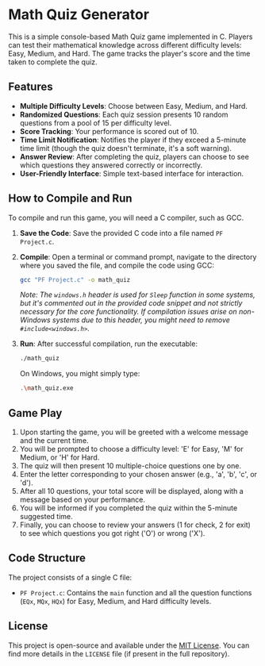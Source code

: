 # Math Quiz Generator

This is a simple console-based Math Quiz game implemented in C. Players can test their mathematical knowledge across different difficulty levels: Easy, Medium, and Hard. The game tracks the player's score and the time taken to complete the quiz.

## Features

*   **Multiple Difficulty Levels**: Choose between Easy, Medium, and Hard.
*   **Randomized Questions**: Each quiz session presents 10 random questions from a pool of 15 per difficulty level.
*   **Score Tracking**: Your performance is scored out of 10.
*   **Time Limit Notification**: Notifies the player if they exceed a 5-minute time limit (though the quiz doesn't terminate, it's a soft warning).
*   **Answer Review**: After completing the quiz, players can choose to see which questions they answered correctly or incorrectly.
*   **User-Friendly Interface**: Simple text-based interface for interaction.

## How to Compile and Run

To compile and run this game, you will need a C compiler, such as GCC.

1.  **Save the Code**: Save the provided C code into a file named `PF Project.c`.

2.  **Compile**: Open a terminal or command prompt, navigate to the directory where you saved the file, and compile the code using GCC:

    ```bash
    gcc "PF Project.c" -o math_quiz
    ```
    *Note: The `windows.h` header is used for `Sleep` function in some systems, but it's commented out in the provided code snippet and not strictly necessary for the core functionality. If compilation issues arise on non-Windows systems due to this header, you might need to remove `#include<windows.h>`.*

3.  **Run**: After successful compilation, run the executable:

    ```bash
    ./math_quiz
    ```
    On Windows, you might simply type:
    ```bash
    .\math_quiz.exe
    ```

## Game Play

1.  Upon starting the game, you will be greeted with a welcome message and the current time.
2.  You will be prompted to choose a difficulty level: 'E' for Easy, 'M' for Medium, or 'H' for Hard.
3.  The quiz will then present 10 multiple-choice questions one by one.
4.  Enter the letter corresponding to your chosen answer (e.g., 'a', 'b', 'c', or 'd').
5.  After all 10 questions, your total score will be displayed, along with a message based on your performance.
6.  You will be informed if you completed the quiz within the 5-minute suggested time.
7.  Finally, you can choose to review your answers (1 for check, 2 for exit) to see which questions you got right ('O') or wrong ('X').

## Code Structure

The project consists of a single C file:

*   `PF Project.c`: Contains the `main` function and all the question functions (`EQx`, `MQx`, `HQx`) for Easy, Medium, and Hard difficulty levels.

## License

This project is open-source and available under the [MIT License](https://opensource.org/licenses/MIT). You can find more details in the `LICENSE` file (if present in the full repository).
